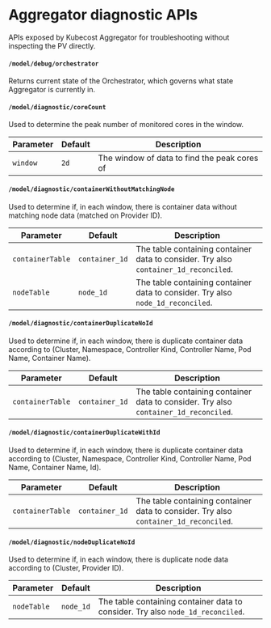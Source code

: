 # Aggregator diagnostic APIs

APIs exposed by Kubecost Aggregator for troubleshooting without inspecting the PV directly.


#### `/model/debug/orchestrator`

Returns current state of the Orchestrator, which governs what state Aggregator is currently in.

#### `/model/diagnostic/coreCount`

Used to determine the peak number of monitored cores in the window.

| Parameter | Default | Description |
| --- | --- | --- |
| `window` | `2d` | The window of data to find the peak cores of |

#### `/model/diagnostic/containerWithoutMatchingNode`

Used to determine if, in each window, there is container data without matching node data (matched on Provider ID).

| Parameter | Default | Description |
| --- | --- | --- |
| `containerTable` | `container_1d` | The table containing container data to consider. Try also `container_1d_reconciled`. |
| `nodeTable` | `node_1d` | The table containing container data to consider. Try also `node_1d_reconciled`. |

#### `/model/diagnostic/containerDuplicateNoId`

Used to determine if, in each window, there is duplicate container data according to (Cluster, Namespace, Controller Kind, Controller Name, Pod Name, Container Name).

| Parameter | Default | Description |
| --- | --- | --- |
| `containerTable` | `container_1d` | The table containing container data to consider. Try also `container_1d_reconciled`. |

#### `/model/diagnostic/containerDuplicateWithId`

Used to determine if, in each window, there is duplicate container data according to (Cluster, Namespace, Controller Kind, Controller Name, Pod Name, Container Name, Id).

| Parameter | Default | Description |
| --- | --- | --- |
| `containerTable` | `container_1d` | The table containing container data to consider. Try also `container_1d_reconciled`. |

#### `/model/diagnostic/nodeDuplicateNoId`

Used to determine if, in each window, there is duplicate node data according to (Cluster, Provider ID).

| Parameter | Default | Description |
| --- | --- | --- |
| `nodeTable` | `node_1d` | The table containing container data to consider. Try also `node_1d_reconciled`. |